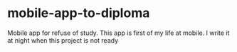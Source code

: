 # mobile-app-to-diploma
Mobile app for refuse of study. This app is first of my life at mobile. I write it at night when this project is not ready
